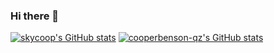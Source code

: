 ### Hi there 👋

<!--
**skycoop/skycoop** is a ✨ _special_ ✨ repository because its `README.md` (this file) appears on your GitHub profile.

Here are some ideas to get you started:

- 🔭 I’m currently working on ...
- 🌱 I’m currently learning ...
- 👯 I’m looking to collaborate on ...
- 🤔 I’m looking for help with ...
- 💬 Ask me about ...
- 📫 How to reach me: ...
- 😄 Pronouns: ...
- ⚡ Fun fact: ...
-->

[![skycoop's GitHub stats](https://github-readme-stats.vercel.app/api?username=skycoop&count_private=truea&show_icons=true&theme=radical&custom_title=Personal%20Stats)](https://github.com/anuraghazra/github-readme-stats)
[![cooperbenson-qz's GitHub stats](https://github-readme-stats.vercel.app/api?username=cooperbenson-qz&count_private=truea&show_icons=true&theme=radical&custom_title=Quizlet%20Stats)](https://github.com/anuraghazra/github-readme-stats)
